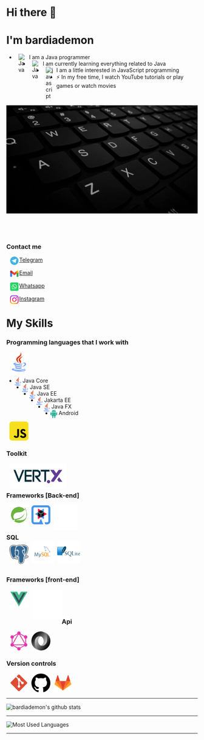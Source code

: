 # Hi there 👋

# I'm bardiademon

- [<img style="margin-left: 8px;margin-right: 8px;" align="left" alt="Java" title="Java" width="20px" src="https://www.bardiademon.com/public/icons/java.svg" />][MyWebsite]
  I am a Java programmer
- [<img style="margin-left: 8px;margin-right: 8px;" align="left" alt="Java" title="Java" width="20px" src="https://www.bardiademon.com/public/icons/java.svg" />][MyWebsite]
  I am currently learning everything related to Java</br>
- [<img style="margin-left: 8px;margin-right: 8px;" align="left" alt="javascript" title="javascript" width="20px" src="https://www.bardiademon.com/public/icons/javascript.svg" />][MyWebsite]
  I am a little interested in JavaScript programming
- ⚡ In my free time, I watch YouTube tutorials or play games or watch movies

<h3 align="center"> 
<br>
<img src="images/bardiademon.gif"  alt="https://bardiademon.com"/>
</h3>
<br>
<br>

### Contact me

[<img style="margin-left: 10px;margin-right: 2px" align="left" alt="bardiademon | Telegram" width="22px" src="icons/telegram.svg" />][telegram] [Telegram]
<br/>
<br/>
[<img style="margin-left: 10px;margin-right: 2px;" align="left" alt="bardiademon | Gmail" width="22px" src="icons/gmail.svg" />][MyEmail] [Email][MyEmail]
<br/>
<br/>
[<img style="margin-left: 10px;margin-right: 2px;" align="left" alt="bardiademon | Whatsapp" width="22px" src="icons/whatsapp.svg" />][MyWhatsapp] [Whatsapp][MyWhatsapp]
<br/>
<br/>
[<img style="margin-left: 10px;margin-right: 2px;" align="left" alt="bardiademon | Instagram" width="22px" src="icons/instagram.svg" />][Instagram] [Instagram][Instagram]

# My Skills

### Programming languages that I work with

[<img style="margin-left: 8px;" align="left" alt="Java" title="Java" width="50px" src="icons/java.svg" />][MyWebsite]

<br/>
<br/>
<br/>

- [<img style="margin-left: -5px;;margin-right: 2px" align="left" alt="Java" title="Java" width="22px" src="icons/java.svg" />][MyWebsite]
  Java Core
- [<img style="margin-left: -5px;;margin-right: 2px" align="left" alt="Java" title="Java" width="22px" src="icons/java.svg" />][MyWebsite]
  Java SE
- [<img style="margin-left: -5px;;margin-right: 2px" align="left" alt="Java" title="Java" width="22px" src="icons/java.svg" />][MyWebsite]
  Java EE
- [<img style="margin-left: -5px;;margin-right: 2px" align="left" alt="Java" title="Java" width="22px" src="icons/java.svg" />][MyWebsite]
  Jakarta EE
- [<img style="margin-left: -5px;;margin-right: 2px" align="left" alt="Java" title="Java" width="22px" src="icons/java.svg" />][MyWebsite]
  Java FX
- [<img style="margin-left: -5px;;margin-right: 2px" align="left" alt="Java" title="Java" width="22px" src="icons/android.svg" />][MyWebsite]
  Android

[<img style="margin-left: 8px;" align="left" alt="javascript" title="Javascript" width="50px" src="icons/javascript.svg" />][MyWebsite]

<br/>
<br/>
<br/>

### Toolkit

[<img style="margin-left: 8px;" align="left" alt="Spring-Boot" title="Vert.X" width="150px" src="icons/vert.x.png" />][MyWebsite]

<br/>
<br/>
<br/>

### Frameworks [Back-end]

[<img style="margin-left: 8px;" align="left" alt="Spring-Boot" title="Spring-Boot" width="50px" src="icons/spring-boot.svg" />][MyWebsite]
[<img style="margin-left: 8px;" align="left" alt="Quarkus" title="Quarkus" width="50px" src="icons/quarkus.svg" />][MyWebsite]
[<img style="margin-left: 8px;" align="left" alt="Micronaut" title="Micronaut" width="65px" src="icons/micronaut.svg" />][MyWebsite]

<br/>
<br/>
<br/>

### SQL

[<img style="margin-left: 8px;margin-top: -8px;" align="left" alt="PostgreSQL" title="PostgreSQL" width="50px" src="icons/postgresql.png" />][MyWebsite]
[<img style="margin-left: 8px;margin-top: -20px;" align="left" alt="MySQL" title="MySQL" width="60px" src="icons/mysql.svg" />][MyWebsite]
[<img style="margin-left: 8px;margin-top: -20px;" align="left" alt="SQLite" title="Sqlite" width="60px" src="/icons/sqlite.svg" />][MyWebsite]

<br/>
<br/>
<br/>

### Frameworks [front-end]

[<img style="margin-left: 8px;" align="left" alt="VueJS" title="VueJS" width="50px" src="icons/vuejs.svg" />][MyWebsite]
[<img style="margin-left: 8px;" align="left" alt="JQuery" title="JQuery" width="80px" src="icons/jquery.svg" />][MyWebsite]

<br/>
<br/>
<br/>

### Api

[<img style="margin-left: 8px;" align="left" alt="GraphQL" title="GraphQL" width="50px" src="icons/graphql.svg" />][MyWebsite]
[<img style="margin-left: 8px;" align="left" alt="JSON" title="JSON" width="50px" src="icons/json.svg" />][MyWebsite]

<br/>
<br/>
<br/>

### Version controls

[<img style="margin-left: 8px;" align="left" alt="Git" title="Git" width="50px" src="icons/git.svg" />][MyWebsite]
[<img style="margin-left: 8px;" align="left" alt="GitHub" title="GitHub" width="50px" src="icons/github.svg" />][MyWebsite]
[<img style="margin-left: 8px;" align="left" alt="GitLab" title="GitLab" width="50px" src="icons/gitlab.svg" />][MyWebsite]

<br />
<br />
<br />

---

![bardiademon's github stats](https://github-readme-stats.vercel.app/api?username=bardiademon&show_icons=true)

---

![Most Used Languages](https://github-readme-stats.vercel.app/api/top-langs/?username=bardiademon&layout=compact)

---

[MyWebsite]: https://www.bardiademon.com

[github]: https://github.com/bardiademon

[Instagram]: https://instagram.com/bardianamjoo

[Telegram]: https://t.me/bardiademon

[MyEmail]: mailto:bardiademon@gmail.com

[MyWhatsapp]: https://wa.me/989170221393
